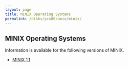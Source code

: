 ```yaml
---
layout: page
title: MINIX Operating Systems
permalink: /disks/pcx86/unix/minix/
---
```


MINIX Operating Systems
-----------------------

Information is available for the following versions of MINIX.

* [MINIX 1.1](1.1/)
